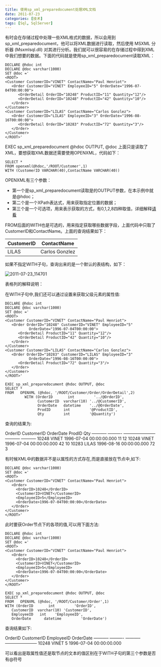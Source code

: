 ```yaml
---
title: 使用sp_xml_preparedocument处理XML文档
date: 2011-07-23
categories: [技术]
tags: [Sql, SqlServer]
---
```


有时会在存储过程中处理一些XML格式的数据，所以会用到sp_xml_preparedocument，他可以将XML数据进行读取，然后使用 MSXML 分析器 (Msxmlsql.dll) 对其进行分析。我们就可以很容易的在存储过程中得到XML中我们想要的数据。下面的代码就是使用sp_xml_preparedocument读取XML：

```
DECLARE @hdoc int
DECLARE @doc varchar(1000)
SET @doc ='
<ROOT>
<Customer CustomerID="VINET" ContactName="Paul Henriot">
   <Order CustomerID="VINET" EmployeeID="5" OrderDate="1996-07-04T00:00:00">
      <OrderDetail OrderID="10248" ProductID="11" Quantity="12"/>
      <OrderDetail OrderID="10248" ProductID="42" Quantity="10"/>
   </Order>
</Customer>
<Customer CustomerID="LILAS" ContactName="Carlos Gonzlez">
   <Order CustomerID="LILAS" EmployeeID="3" OrderDate="1996-08-16T00:00:00">
      <OrderDetail OrderID="10283" ProductID="72" Quantity="3"/>
   </Order>
</Customer>
</ROOT>'
```

EXEC sp_xml_preparedocument @hdoc OUTPUT, @doc
上面只是读取了XML，要想获取XML数据还需要使用OPENXML，代码如下：

```
SELECT *
FROM openxml(@hdoc,'/ROOT/Customer',1)
WITH (CustomerID VARCHAR(40),ContactName VARCHAR(40)) 
```

OPENXML有三个参数：

* 第一个是sp_xml_preparedocument读取是的OUTPUT参数，在本示例中就是@hdoc；
* 第二个是一个XPath表达式，用来获取指定位置的数据；
* 第三个是一个可选项，用来表示获取的方式，有0,1,2,8四种取值，详细解释[请看](http://msdn.microsoft.com/zh-cn/library/ms186918.aspx)

FROM后面的WITH也是可选的，用来指定获取哪些数据字段，上面代码中只取了CustomerID和ContactName。上面的查询结果如下：

| CustomerID | ContactName |
| --- | --- |
| LILAS | Carlos Gonzlez |

如果不指定WITH子句，查询出来的是一个默认的表结构，如下：

![2011-07-23_114701](media/2011-07-23_114701.png)

表格列的解释说明：


在WITH子句中,我们还可以通过设置来获取父级元素的属性值:

```
DECLARE @hdoc int
DECLARE @doc varchar(1000)
SET @doc ='
<ROOT>
<Customer CustomerID="VINET" ContactName="Paul Henriot">
   <Order OrderID="10248" CustomerID="VINET" EmployeeID="5"
           OrderDate="1996-07-04T00:00:00">
      <OrderDetail ProductID="11" Quantity="12"/>
      <OrderDetail ProductID="42" Quantity="10"/>
   </Order>
</Customer>
<Customer CustomerID="LILAS" ContactName="Carlos Gonzlez">
   <Order OrderID="10283" CustomerID="LILAS" EmployeeID="3"
           OrderDate="1996-08-16T00:00:00">
      <OrderDetail ProductID="72" Quantity="3"/>
   </Order>
</Customer>
</ROOT>'

EXEC sp_xml_preparedocument @hdoc OUTPUT, @doc
SELECT *
FROM   OPENXML (@hdoc, '/ROOT/Customer/Order/OrderDetail',2)
         WITH (OrderID       int         '../@OrderID',
               CustomerID  varchar(10) '../@CustomerID',
               OrderDate   datetime    '../@OrderDate',
               ProdID      int         '@ProductID',
               Qty         int         '@Quantity')
```

查询的结果为:

OrderID     CustomerID OrderDate               ProdID      Qty
———– ———- ———————– ———– ———–
10248       VINET      1996-07-04 00:00:00.000 11          12
10248       VINET      1996-07-04 00:00:00.000 42          10
10283       LILAS      1996-08-16 00:00:00.000 72          3

有时候XML中的数据并不是以属性的方式存在,而是直接放在节点中,如下:

```
DECLARE @doc varchar(1000)
SET @doc ='
<ROOT>
<Customer CustomerID="VINET" ContactName="Paul Henriot">
   <Order>
     <OrderID>10248</OrderID>
     <CustomerID>VINET</CustomerID>
     <EmployeeID>5</EmployeeID>
     <OrderDate>1996-07-04T00:00:00</OrderDate>
   </Order>
</Customer>
</ROOT>'
```

此时要获Order节点下的各项的值,可以用下面方法:

```
DECLARE @hdoc int
DECLARE @doc varchar(1000)
SET @doc ='
<ROOT>
<Customer CustomerID="VINET" ContactName="Paul Henriot">
   <Order>
     <OrderID>10248</OrderID>
     <CustomerID>VINET</CustomerID>
     <EmployeeID>5</EmployeeID>
     <OrderDate>1996-07-04T00:00:00</OrderDate>
   </Order>
</Customer>
</ROOT>'

EXEC sp_xml_preparedocument @hdoc OUTPUT, @doc
SELECT *
FROM   OPENXML (@hdoc, '/ROOT/Customer/Order',1)
WITH (OrderID       int         'OrderID',
   CustomerID  varchar(10) 'CustomerID',
   EmployeeID   int    'EmployeeID',
   OrderDate      datetime         'OrderDate')
```

查询结果如下:

OrderID     CustomerID EmployeeID  OrderDate
———– ———- ———– ———————–
10248       VINET      5           1996-07-04 00:00:00.000

可以看出是取属性值还是取节点的文本的值区别在于WITH子句的第三个参数是否有@符号

